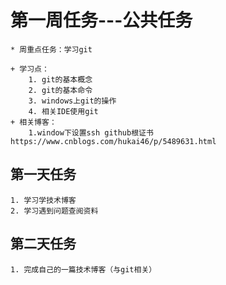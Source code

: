 # 第一周任务---公共任务
	
	* 周重点任务：学习git

	+ 学习点：
		1. git的基本概念
		2. git的基本命令
		3. windows上git的操作
		4. 相关IDE使用git
	+ 相关博客：
		1.window下设置ssh github根证书 https://www.cnblogs.com/hukai46/p/5489631.html

## 第一天任务
	1. 学习学技术博客
	2. 学习遇到问题查阅资料
	
## 第二天任务
	1. 完成自己的一篇技术博客（与git相关）
